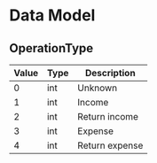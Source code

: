 # Data Model

## OperationType

Value | Type | Description
----- | ---- | ---------
  0   | int  | Unknown
  1   | int  | Income
  2   | int  | Return income
  3   | int  | Expense
  4   | int  | Return expense
